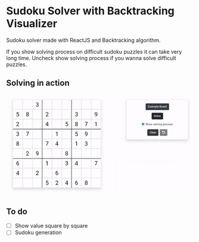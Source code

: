 # Sudoku Solver with Backtracking Visualizer

Sudoku solver made with ReactJS and Backtracking algorithm.

If you show solving process on difficult sudoku puzzles it can take very long time. Uncheck show solving process if you wanna solve difficult puzzles.

## Solving in action

![On Action Gif](./OnActionGif.gif)

## To do

- [ ] Show value square by square
- [ ] Sudoku generation
